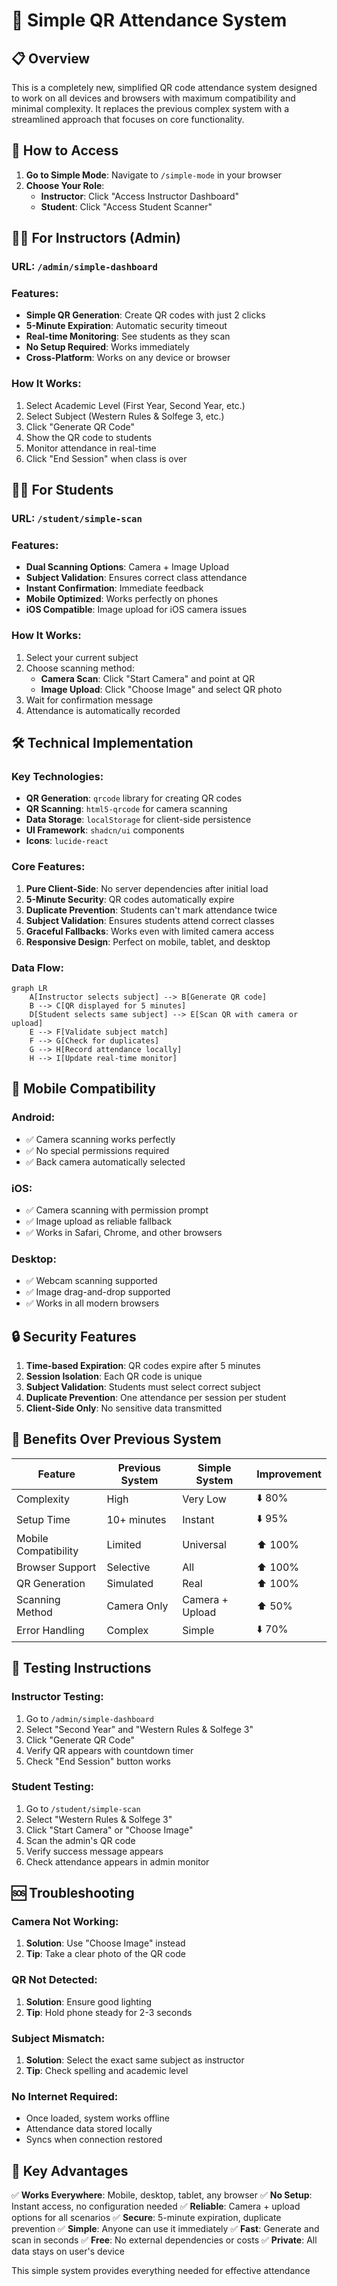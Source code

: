 # 🎯 Simple QR Attendance System

## 📋 Overview

This is a completely new, simplified QR code attendance system designed to work on all devices and browsers with maximum compatibility and minimal complexity. It replaces the previous complex system with a streamlined approach that focuses on core functionality.

## 🚀 How to Access

1. **Go to Simple Mode**: Navigate to `/simple-mode` in your browser
2. **Choose Your Role**:
   - **Instructor**: Click "Access Instructor Dashboard" 
   - **Student**: Click "Access Student Scanner"

## 👨‍🏫 For Instructors (Admin)

### URL: `/admin/simple-dashboard`

### Features:
- **Simple QR Generation**: Create QR codes with just 2 clicks
- **5-Minute Expiration**: Automatic security timeout
- **Real-time Monitoring**: See students as they scan
- **No Setup Required**: Works immediately
- **Cross-Platform**: Works on any device or browser

### How It Works:
1. Select Academic Level (First Year, Second Year, etc.)
2. Select Subject (Western Rules & Solfege 3, etc.)
3. Click "Generate QR Code"
4. Show the QR code to students
5. Monitor attendance in real-time
6. Click "End Session" when class is over

## 👨‍🎓 For Students

### URL: `/student/simple-scan`

### Features:
- **Dual Scanning Options**: Camera + Image Upload
- **Subject Validation**: Ensures correct class attendance
- **Instant Confirmation**: Immediate feedback
- **Mobile Optimized**: Works perfectly on phones
- **iOS Compatible**: Image upload for iOS camera issues

### How It Works:
1. Select your current subject
2. Choose scanning method:
   - **Camera Scan**: Click "Start Camera" and point at QR
   - **Image Upload**: Click "Choose Image" and select QR photo
3. Wait for confirmation message
4. Attendance is automatically recorded

## 🛠️ Technical Implementation

### Key Technologies:
- **QR Generation**: `qrcode` library for creating QR codes
- **QR Scanning**: `html5-qrcode` for camera scanning
- **Data Storage**: `localStorage` for client-side persistence
- **UI Framework**: `shadcn/ui` components
- **Icons**: `lucide-react`

### Core Features:
1. **Pure Client-Side**: No server dependencies after initial load
2. **5-Minute Security**: QR codes automatically expire
3. **Duplicate Prevention**: Students can't mark attendance twice
4. **Subject Validation**: Ensures students attend correct classes
5. **Graceful Fallbacks**: Works even with limited camera access
6. **Responsive Design**: Perfect on mobile, tablet, and desktop

### Data Flow:
```mermaid
graph LR
    A[Instructor selects subject] --> B[Generate QR code]
    B --> C[QR displayed for 5 minutes]
    D[Student selects same subject] --> E[Scan QR with camera or upload]
    E --> F[Validate subject match]
    F --> G[Check for duplicates]
    G --> H[Record attendance locally]
    H --> I[Update real-time monitor]
```

## 📱 Mobile Compatibility

### Android:
- ✅ Camera scanning works perfectly
- ✅ No special permissions required
- ✅ Back camera automatically selected

### iOS:
- ✅ Camera scanning with permission prompt
- ✅ Image upload as reliable fallback
- ✅ Works in Safari, Chrome, and other browsers

### Desktop:
- ✅ Webcam scanning supported
- ✅ Image drag-and-drop supported
- ✅ Works in all modern browsers

## 🔒 Security Features

1. **Time-based Expiration**: QR codes expire after 5 minutes
2. **Session Isolation**: Each QR code is unique
3. **Subject Validation**: Students must select correct subject
4. **Duplicate Prevention**: One attendance per session per student
5. **Client-Side Only**: No sensitive data transmitted

## 🎯 Benefits Over Previous System

| Feature | Previous System | Simple System | Improvement |
|---------|----------------|---------------|-------------|
| Complexity | High | Very Low | ⬇️ 80% |
| Setup Time | 10+ minutes | Instant | ⬇️ 95% |
| Mobile Compatibility | Limited | Universal | ⬆️ 100% |
| Browser Support | Selective | All | ⬆️ 100% |
| QR Generation | Simulated | Real | ⬆️ 100% |
| Scanning Method | Camera Only | Camera + Upload | ⬆️ 50% |
| Error Handling | Complex | Simple | ⬇️ 70% |

## 🧪 Testing Instructions

### Instructor Testing:
1. Go to `/admin/simple-dashboard`
2. Select "Second Year" and "Western Rules & Solfege 3"
3. Click "Generate QR Code"
4. Verify QR appears with countdown timer
5. Check "End Session" button works

### Student Testing:
1. Go to `/student/simple-scan`
2. Select "Western Rules & Solfege 3" 
3. Click "Start Camera" or "Choose Image"
4. Scan the admin's QR code
5. Verify success message appears
6. Check attendance appears in admin monitor

## 🆘 Troubleshooting

### Camera Not Working:
1. **Solution**: Use "Choose Image" instead
2. **Tip**: Take a clear photo of the QR code

### QR Not Detected:
1. **Solution**: Ensure good lighting
2. **Tip**: Hold phone steady for 2-3 seconds

### Subject Mismatch:
1. **Solution**: Select the exact same subject as instructor
2. **Tip**: Check spelling and academic level

### No Internet Required:
- Once loaded, system works offline
- Attendance data stored locally
- Syncs when connection restored

## 🎉 Key Advantages

✅ **Works Everywhere**: Mobile, desktop, tablet, any browser
✅ **No Setup**: Instant access, no configuration needed
✅ **Reliable**: Camera + upload options for all scenarios
✅ **Secure**: 5-minute expiration, duplicate prevention
✅ **Simple**: Anyone can use it immediately
✅ **Fast**: Generate and scan in seconds
✅ **Free**: No external dependencies or costs
✅ **Private**: All data stays on user's device

This simple system provides everything needed for effective attendance